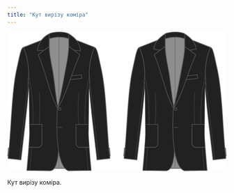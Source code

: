 ```yaml
---
title: "Кут вирізу коміра"
---
```


![Кут вирізу коміра](collarnotchangle.svg)

Кут вирізу коміра.




